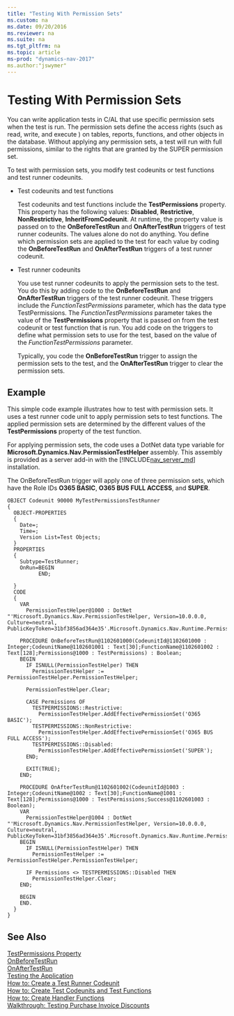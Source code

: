 ```yaml
---
title: "Testing With Permission Sets"
ms.custom: na
ms.date: 09/20/2016
ms.reviewer: na
ms.suite: na
ms.tgt_pltfrm: na
ms.topic: article
ms-prod: "dynamics-nav-2017"
ms.author:"jswymer"
---
```



# Testing With Permission Sets
You can write application tests in C/AL that use specific permission sets when the test is run. The permission sets define the access rights (such as read, write, and execute ) on tables, reports, functions, and other objects in the database. Without applying any permission sets, a test will run with full permissions, similar to the rights that are granted by the SUPER permission set.

To test with permission sets, you modify test codeunits or test functions and test runner codeunits.

-   Test codeunits and test functions

    Test codeunits and test functions include the **TestPermissions** property. This  property has the following values: **Disabled**, **Restrictive**, **NonRestrictive**, **InheritFromCodeunit**. At runtime, the property value is passed on to the **OnBeforeTestRun** and **OnAfterTestRun** triggers of test runner codeunits. The values alone do not do anything. You define which permission sets are applied to the test for each value by coding the **OnBeforeTestRun** and **OnAfterTestRun** triggers of a test runner codeunit.
*   Test runner codeunits

    You use test runner codeunits to apply the permission sets to the test. You do this by adding code to the **OnBeforeTestRun** and **OnAfterTestRun** triggers of the test runner codeunit. These triggers include the *FunctionTestPermissions* parameter, which has the data type TestPermissions. The *FunctionTestPermissions* parameter takes the value of the **TestPermissions** property that is passed on from the test codeunit or test function that is run. You add code on the triggers to define what permission sets to use for the test, based on the value of the *FunctionTestPermissions* parameter.

    Typically, you code the **OnBeforeTestRun** trigger to assign the permission sets to the test, and the **OnAfterTestRun** trigger to clear the permission sets.

## Example
This simple code example illustrates how to test with permission sets. It uses a test runner code unit to apply permission sets to test functions. The applied permission sets are determined by the different values of the **TestPermissions** property of the test function.

For applying permission sets, the code uses a DotNet data type variable for **Microsoft.Dynamics.Nav.PermissionTestHelper** assembly. This assembly is provided as a server add-in with the [!INCLUDE[nav_server_md](includes/nav_server_md.md)] installation.

The OnBeforeTestRun trigger will apply one of three permission sets, which have the Role IDs **O365 BASIC**, **O365 BUS FULL ACCESS**, and **SUPER**.

```
OBJECT Codeunit 90000 MyTestPermissionsTestRunner
{
  OBJECT-PROPERTIES
  {
    Date=;
    Time=;
    Version List=Test Objects;
  }
  PROPERTIES
  {
    Subtype=TestRunner;
    OnRun=BEGIN
          END;

  }
  CODE
  {
    VAR
      PermissionTestHelper@1000 : DotNet "'Microsoft.Dynamics.Nav.PermissionTestHelper, Version=10.0.0.0, Culture=neutral, PublicKeyToken=31bf3856ad364e35'.Microsoft.Dynamics.Nav.Runtime.PermissionTestHelper";

    PROCEDURE OnBeforeTestRun@1102601000(CodeunitId@1102601000 : Integer;CodeunitName@1102601001 : Text[30];FunctionName@1102601002 : Text[128];Permissions@1000 : TestPermissions) : Boolean;
    BEGIN
      IF ISNULL(PermissionTestHelper) THEN
        PermissionTestHelper := PermissionTestHelper.PermissionTestHelper;

      PermissionTestHelper.Clear;

      CASE Permissions OF
        TESTPERMISSIONS::Restrictive:
          PermissionTestHelper.AddEffectivePermissionSet('O365 BASIC');
        TESTPERMISSIONS::NonRestrictive:
          PermissionTestHelper.AddEffectivePermissionSet('O365 BUS FULL ACCESS');
        TESTPERMISSIONS::Disabled:
          PermissionTestHelper.AddEffectivePermissionSet('SUPER');
      END;

      EXIT(TRUE);
    END;

    PROCEDURE OnAfterTestRun@1102601002(CodeunitId@1003 : Integer;CodeunitName@1002 : Text[30];FunctionName@1001 : Text[128];Permissions@1000 : TestPermissions;Success@1102601003 : Boolean);
    VAR
      PermissionTestHelper@1004 : DotNet "'Microsoft.Dynamics.Nav.PermissionTestHelper, Version=10.0.0.0, Culture=neutral, PublicKeyToken=31bf3856ad364e35'.Microsoft.Dynamics.Nav.Runtime.PermissionTestHelper";
    BEGIN
      IF ISNULL(PermissionTestHelper) THEN
        PermissionTestHelper := PermissionTestHelper.PermissionTestHelper;

      IF Permissions <> TESTPERMISSIONS::Disabled THEN
        PermissionTestHelper.Clear;
    END;

    BEGIN
    END.
  }
}

```
## See Also  
[TestPermissions Property](property-testpermissions.md)  
[OnBeforeTestRun](trigger-onbeforetestrun.md)  
[OnAfterTestRun](trigger-onaftertestrun.md)  
[Testing the Application](testing-testingapplication.md)  
[How to: Create a Test Runner Codeunit](testing-howcreatetestrunnercodeunit)  
[How to: Create Test Codeunits and Test Functions](testing-howcreatetestcodeunitsfunctions.md)  
[How to: Create Handler Functions](howcreatehandlerfunctions.md)  
[Walkthrough: Testing Purchase Invoice Discounts](testing-walkthroughtestingpurchaseinvoice.md)  
